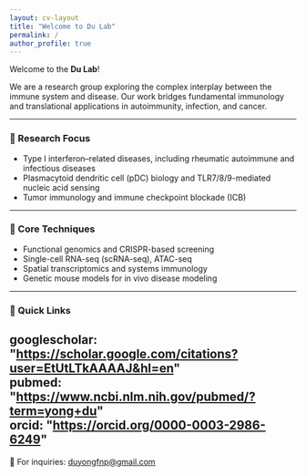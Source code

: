 ```yaml
---
layout: cv-layout
title: "Welcome to Du Lab"
permalink: /
author_profile: true
---
```


Welcome to the **Du Lab**!

We are a research group exploring the complex interplay between the immune system and disease. Our work bridges fundamental immunology and translational applications in autoimmunity, infection, and cancer.

---

### 🔬 Research Focus
- Type I interferon–related diseases, including rheumatic autoimmune and infectious diseases  
- Plasmacytoid dendritic cell (pDC) biology and TLR7/8/9-mediated nucleic acid sensing  
- Tumor immunology and immune checkpoint blockade (ICB)

---

### 🧪 Core Techniques
- Functional genomics and CRISPR-based screening  
- Single-cell RNA-seq (scRNA-seq), ATAC-seq  
- Spatial transcriptomics and systems immunology  
- Genetic mouse models for in vivo disease modeling

---

### 🔗 Quick Links

  googlescholar: "https://scholar.google.com/citations?user=EtUtLTkAAAAJ&hl=en"  
  pubmed: "https://www.ncbi.nlm.nih.gov/pubmed/?term=yong+du"  
  orcid: "https://orcid.org/0000-0003-2986-6249"
---

📧 For inquiries: [duyongfnp@gmail.com](mailto:duyongfnp@gmail.com)


